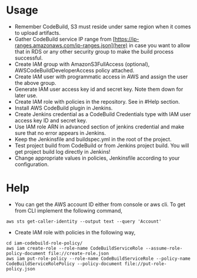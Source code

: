 # Usage

* Remember CodeBuild, S3 must reside under same region when it comes to upload artifacts.
* Gather CodeBuild service IP range from  [https://ip-ranges.amazonaws.com/ip-ranges.json](here) in case you want to allow that in RDS or any other security group to make the build process successful.
* Create IAM group with  AmazonS3FullAccess (optional), AWSCodeBuildDeveloperAccess  policy attached.
* Create IAM user with programmatic access in AWS and assign the user the above group.
* Generate IAM user access key id and secret key. Note them down for later use.
* Create IAM role with policies in the repository. See in #Help section.
* Install AWS CodeBuild plugin in Jenkins.
* Create Jenkins credential as a CodeBuild Credentials type with IAM user access key ID and secret key.
* Use IAM role ARN in advanced section of jenkins credential and make sure that no error appears in Jenkins.
* Keep the Jenkinsfile and buildspec.yml in the root of the project.
* Test project build from CodeBuild or from Jenkins project build. You will get project build log directly in Jenkins!
* Change appropriate values in policies, Jenkinsfile according to your configuration.

# Help

* You can get the AWS account ID either from console or aws cli. To get from CLI implement the following command,

```shell
aws sts get-caller-identity --output text --query 'Account'
```

* Create IAM role with policies in the following way,

```shell
cd iam-codebuild-role-policy/
aws iam create-role --role-name CodeBuildServiceRole --assume-role-policy-document file://create-role.json
aws iam put-role-policy --role-name CodeBuildServiceRole --policy-name CodeBuildServiceRolePolicy --policy-document file://put-role-policy.json
```
